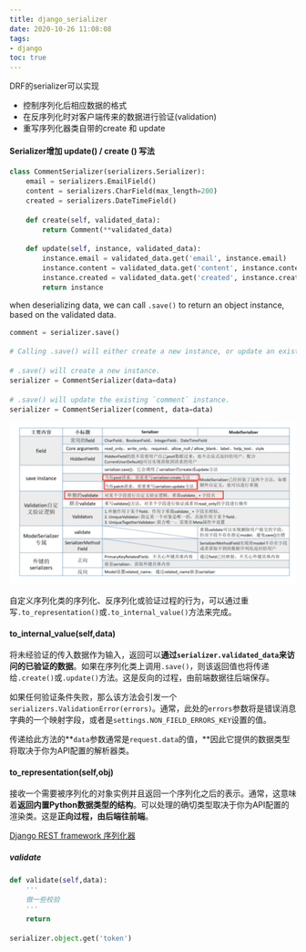 ```yaml
---
title: django_serializer
date: 2020-10-26 11:08:08
tags:
- django
toc: true
---
```










DRF的serializer可以实现

* 控制序列化后相应数据的格式
* 在反序列化时对客户端传来的数据进行验证(validation)
* 重写序列化器类自带的create 和 update





#### Serializer增加 update() / create () 写法

```python
class CommentSerializer(serializers.Serializer):
    email = serializers.EmailField()
    content = serializers.CharField(max_length=200)
    created = serializers.DateTimeField()

    def create(self, validated_data):
        return Comment(**validated_data)

    def update(self, instance, validated_data):
        instance.email = validated_data.get('email', instance.email)
        instance.content = validated_data.get('content', instance.content)
        instance.created = validated_data.get('created', instance.created)
        return instance
```

when deserializing data, we can call `.save()` to return an object instance, based on the validated data.

```python
comment = serializer.save()

# Calling .save() will either create a new instance, or update an existing instance, depending on if an existing instance was passed when instantiating the serializer class:

# .save() will create a new instance.
serializer = CommentSerializer(data=data)

# .save() will update the existing `comment` instance.
serializer = CommentSerializer(comment, data=data)
```



![image-20200819173214068](django-serializer/image-20200819173214068.png)



自定义序列化类的序列化、反序列化或验证过程的行为，可以通过重写`.to_representation()`或`.to_internal_value()`方法来完成。

#### to_internal_value(self,data)

将未经验证的传入数据作为输入，返回可以**通过`serializer.validated_data`来访问的已验证的数据**。如果在序列化类上调用`.save()`，则该返回值也将传递给`.create()`或`.update()`方法。这是反向的过程，由前端数据往后端保存。

如果任何验证条件失败，那么该方法会引发一个`serializers.ValidationError(errors)`。通常，此处的`errors`参数将是错误消息字典的一个映射字段，或者是`settings.NON_FIELD_ERRORS_KEY`设置的值。

传递给此方法的**`data`参数通常是`request.data`的值，**因此它提供的数据类型将取决于你为API配置的解析器类。

#### to_representation(self,obj)

接收一个需要被序列化的对象实例并且返回一个序列化之后的表示。通常，这意味着**返回内置Python数据类型的结构**。可以处理的确切类型取决于你为API配置的渲染类。这是**正向过程，由后端往前端**。

[Django REST framework 序列化器](https://www.liujiangblog.com/blog/43/)





##### validate

```python
def validate(self,data):
	'''
	做一些校验
	'''
	return 
    
serializer.object.get('token')
```

